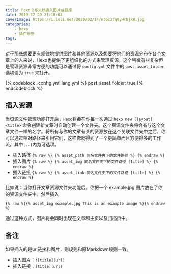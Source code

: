 ```yaml
---
title: hexo书写文档插入图片或链接
date: 2019-12-29 21:18:03
coverImage: https://i.loli.net/2020/02/14/ntGc3fq9yHrNjKR.jpg
categories:
    - hexo
    - 插件标签
tags:
---
```


对于那些想要更有规律地提供图片和其他资源以及想要将他们的资源分布在各个文章上的人来说，Hexo也提供了更组织化的方式来管理资源。这个稍微有些复杂但是管理资源非常方便的功能可以通过将 `config.yml` 文件中的 `post_asset_folder` 选项设为 `true` 来打开。
<!-- more -->

{% codeblock _config.yml lang:yml %}
post_asset_folder: true
{% endcodeblock %}

## 插入资源

当资源文件管理功能打开后，`Hexo`将会在你每一次通过 `hexo new [layout] <title>` 命令创建新文章时自动创建一个文件夹。这个资源文件夹将会有与这个文章文件一样的名字。将所有与你的文章有关的资源放在这个关联文件夹中之后，你可以通过相对路径来引用它们，这样你就得到了一个更简单而且方便得多的工作流。其中`[..]`内为可选项。

- 插入路径 `{% raw %} {% asset_path 同名文件夹下的文件路径 %} {% endraw %}`
- 插入图片 `{% raw %} {% asset_img 同名文件夹下的文件路径 [title] %} {% endraw %}`
- 插入链接 `{% raw %} {% asset_link 同名文件夹下的文件路径 [title] %} {% endraw %}`

比如说：当你打开文章资源文件夹功能后，你把一个 example.jpg 图片放在了你的资源文件夹中。然后插入

`{% raw %}{% asset_img example.jpg This is an example image %}{% endraw %}`

通过这种方式，图片将会同时出现在文章和主页以及归档页中。

## 备注

如果插入的是url链接和图片，则规则和原Markdown规则一致。
- 插入图片：`![title](url)`
- 插入链接：`[title](url)`

